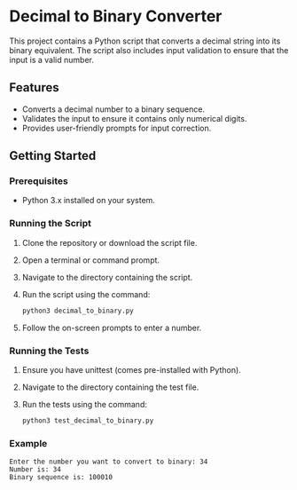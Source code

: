 # Decimal to Binary Converter

This project contains a Python script that converts a decimal string into its binary equivalent. The script also includes input validation to ensure that the input is a valid number.

## Features

- Converts a decimal number to a binary sequence.
- Validates the input to ensure it contains only numerical digits.
- Provides user-friendly prompts for input correction.

## Getting Started

### Prerequisites

- Python 3.x installed on your system.

### Running the Script

1. Clone the repository or download the script file.
2. Open a terminal or command prompt.
3. Navigate to the directory containing the script.
4. Run the script using the command:

   ```bash
   python3 decimal_to_binary.py

5. Follow the on-screen prompts to enter a number.

### Running the Tests

1. Ensure you have unittest (comes pre-installed with Python).
2. Navigate to the directory containing the test file.
3. Run the tests using the command:

    ```bash
    python3 test_decimal_to_binary.py

### Example

    Enter the number you want to convert to binary: 34
    Number is: 34
    Binary sequence is: 100010

